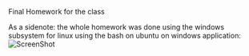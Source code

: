 Final Homework for the class 

As a sidenote: the whole homework was done using the windows subsystem for linux using the bash on ubuntu on windows application:
![ScreenShot](https://raw.github.com/HiggsBoson3310/hw5/master/Screenfetch.PNG)

